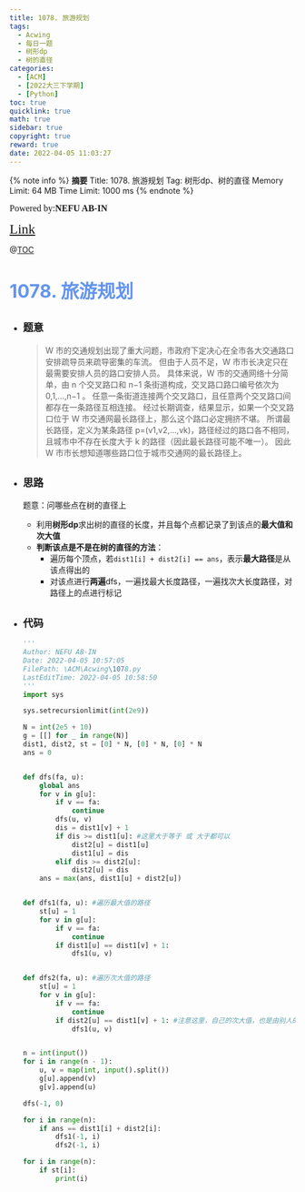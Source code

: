 ```yaml
---
title: 1078. 旅游规划
tags:
  - Acwing
  - 每日一题
  - 树形dp
  - 树的直径
categories:
  - [ACM]
  - [2022大三下学期]
  - [Python]
toc: true
quicklink: true
math: true
sidebar: true
copyright: true
reward: true
date: 2022-04-05 11:03:27
---
```



{% note info %}
**摘要**
Title: 1078. 旅游规划
Tag: 树形dp、树的直径
Memory Limit: 64 MB
Time Limit: 1000 ms
{% endnote %}
<!-- more -->

<font size=3 face=楷体>Powered by:**NEFU AB-IN**</font>

<font color=#FFA500 size=5 face=楷体>[Link](https://www.acwing.com/problem/content/1080/)</font>

@[TOC](文章目录)

# <font color=#6495ED size=6>1078. 旅游规划</font>

* ## <font size=4 face=粗体>题意</font>

  >W 市的交通规划出现了重大问题，市政府下定决心在全市各大交通路口安排疏导员来疏导密集的车流。
  >但由于人员不足，W 市市长决定只在最需要安排人员的路口安排人员。
  >具体来说，W 市的交通网络十分简单，由 n 个交叉路口和 n−1 条街道构成，交叉路口路口编号依次为 0,1,…,n−1 。
  >任意一条街道连接两个交叉路口，且任意两个交叉路口间都存在一条路径互相连接。
  >经过长期调查，结果显示，如果一个交叉路口位于 W 市交通网最长路径上，那么这个路口必定拥挤不堪。
  >所谓最长路径，定义为某条路径 p=(v1,v2,…,vk)，路径经过的路口各不相同，且城市中不存在长度大于 k 的路径（因此最长路径可能不唯一）。
  >因此 W 市市长想知道哪些路口位于城市交通网的最长路径上。

* ## <font size=4 face=粗体>思路</font>

  题意：问哪些点在树的直径上

  * 利用**树形dp**求出树的直径的长度，并且每个点都记录了到该点的**最大值和次大值**
  * **判断该点是不是在树的直径的方法**：
    * 遍历每个顶点，若`dist1[i] + dist2[i] == ans`，表示**最大路径**是从该点得出的
    * 对该点进行**两遍**dfs，一遍找最大长度路径，一遍找次大长度路径，对路径上的点进行标记
* ## <font size=4 face=粗体>代码</font>

  ```python
  '''
  Author: NEFU AB-IN
  Date: 2022-04-05 10:57:05
  FilePath: \ACM\Acwing\1078.py
  LastEditTime: 2022-04-05 10:58:50
  '''
  import sys

  sys.setrecursionlimit(int(2e9))

  N = int(2e5 + 10)
  g = [[] for _ in range(N)]
  dist1, dist2, st = [0] * N, [0] * N, [0] * N
  ans = 0


  def dfs(fa, u):
      global ans
      for v in g[u]:
          if v == fa:
              continue
          dfs(u, v)
          dis = dist1[v] + 1
          if dis >= dist1[u]: #这里大于等于 或 大于都可以
              dist2[u] = dist1[u]
              dist1[u] = dis
          elif dis >= dist2[u]:
              dist2[u] = dis
      ans = max(ans, dist1[u] + dist2[u])


  def dfs1(fa, u): #遍历最大值的路径
      st[u] = 1
      for v in g[u]:
          if v == fa:
              continue
          if dist1[u] == dist1[v] + 1:
              dfs1(u, v)


  def dfs2(fa, u): #遍历次大值的路径
      st[u] = 1
      for v in g[u]:
          if v == fa:
              continue
          if dist2[u] == dist1[v] + 1: #注意这里，自己的次大值，也是由别人的最大值更新过来的，往后是要求别人的最大值的，所以调用dfs1
              dfs1(u, v)


  n = int(input())
  for i in range(n - 1):
      u, v = map(int, input().split())
      g[u].append(v)
      g[v].append(u)

  dfs(-1, 0)

  for i in range(n):
      if ans == dist1[i] + dist2[i]:
          dfs1(-1, i)
          dfs2(-1, i)

  for i in range(n):
      if st[i]:
          print(i)
  ```